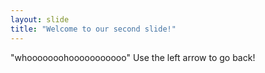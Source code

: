 ```yaml
---
layout: slide
title: "Welcome to our second slide!"
---
```

"whooooooohooooooooooo"
Use the left arrow to go back!
